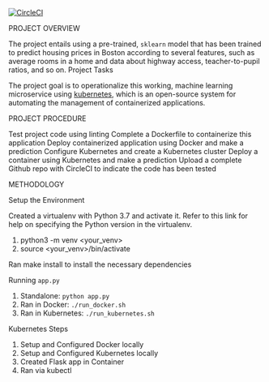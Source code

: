 [![CircleCI](https://dl.circleci.com/status-badge/img/gh/alextoyese/project-ml-microservice-kubernetes/tree/master.svg?style=svg)](https://dl.circleci.com/status-badge/redirect/gh/alextoyese/project-ml-microservice-kubernetes/tree/master)

PROJECT OVERVIEW

The project entails using a pre-trained, `sklearn` model that has been trained to predict housing prices in Boston according to several features, such as average rooms in a home and data about highway access, teacher-to-pupil ratios, and so on. 
Project Tasks
 
The project goal is to operationalize this working, machine learning microservice using [kubernetes](https://kubernetes.io/), which is an open-source system for automating the management of containerized applications. 


PROJECT PROCEDURE

Test project code using linting
Complete a Dockerfile to containerize this application
Deploy containerized application using Docker and make a prediction
Configure Kubernetes and create a Kubernetes cluster
Deploy a container using Kubernetes and make a prediction
Upload a complete Github repo with CircleCI to indicate the code has been tested



METHODOLOGY

Setup the Environment

Created a virtualenv with Python 3.7 and activate it. Refer to this link for help on specifying the Python version in the virtualenv. 

  1. python3 -m venv <your_venv>
  2. source <your_venv>/bin/activate
  
Ran make install to install the necessary dependencies

Running `app.py`

  1. Standalone:  `python app.py`
  2. Ran in Docker:  `./run_docker.sh`
  3. Ran in Kubernetes:  `./run_kubernetes.sh`

Kubernetes Steps

  1. Setup and Configured Docker locally
  2. Setup and Configured Kubernetes locally
  3. Created Flask app in Container
  4. Ran via kubectl
